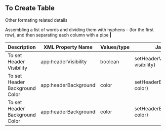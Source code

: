 ## To Create Table 

Other formating related details

Assembling a list of words and dividing them with hyphens - (for the first row), and then separating each column with a pipe **|**

Description | XML Property Name | Values/type |  Java method
------------ | ------------- | ------------- | -------------
To set Header Visibility | app:headerVisibility | boolean | setHeaderVisibility(boolean visibility)
To set Header Background Color | app:headerBackground| color | setHeaderBackgroundColor(int color)
To set Header Background Color | app:headerBackground| color | setHeaderBackgroundColor(int color)

